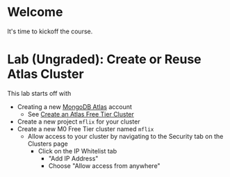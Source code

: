 # Welcome
It's time to kickoff the course.

# Lab (Ungraded): Create or Reuse Atlas Cluster
This lab starts off with
+ Creating a new [MongoDB Atlas](https://cloud.mongodb.com/user#/atlas/register/accountProfile) account
  - See [Create an Atlas Free Tier Cluster](https://docs.mongodb.com/manual/tutorial/atlas-free-tier-setup/)
+ Create a new project `mflix` for your cluster
+ Create a new M0 Free Tier cluster named `mflix`
  - Allow access to your cluster by navigating to the Security tab on the Clusters page
    + Click on the IP Whitelist tab
      - "Add IP Address"
      - Choose "Allow access from anywhere"

